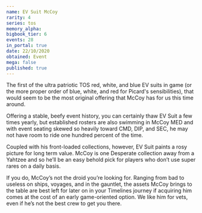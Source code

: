 ```yaml
---
name: EV Suit McCoy
rarity: 4
series: tos
memory_alpha:
bigbook_tier: 6
events: 28
in_portal: true
date: 22/10/2020
obtained: Event
mega: false
published: true
---
```


The first of the ultra patriotic TOS red, white, and blue EV suits in game (or the more proper order of blue, white, and red for Picard's sensibilities), that would seem to be the most original offering that McCoy has for us this time around.

Offering a stable, beefy event history, you can certainly thaw EV Suit a few times yearly, but established rosters are also swimming in McCoy MED and with event seating skewed so heavily toward CMD, DIP, and SEC, he may not have room to ride one hundred percent of the time.

Coupled with his front-loaded collections, however, EV Suit paints a rosy picture for long term value. McCoy is one Desperate collection away from a Yahtzee and so he’ll be an easy behold pick for players who don’t use super rares on a daily basis.

If you do, McCoy’s not the droid you’re looking for. Ranging from bad to useless on ships, voyages, and in the gauntlet, the assets McCoy brings to the table are best left for later on in your Timelines journey if acquiring him comes at the cost of an early game-oriented option. We like him for vets, even if he’s not the best crew to get you there.
